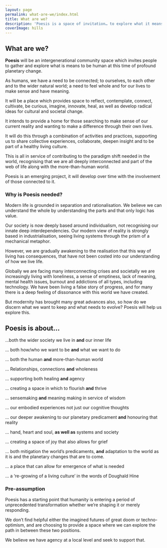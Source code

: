```yaml
---
layout: page
permalink: what-are-we/index.html
title: What are we?
description: 'Poesis is a space of invitation… to explore what it means to be human at this point of profound planetary change; using our hands, heart and soul, as well as our relationship with systems and society.'
coverImage: hills
---
```


## What are we?

<p>
  <strong>Poesis</strong> will be an intergenerational community space which invites people to gather
  and explore what is means to be human at this time of profound planetary
  change.
</p>
<p>
  As humans, we have a need to be connected; to ourselves, to each other and to the wider
  natural world; a need to feel whole and for our lives to make sense and have
  meaning.
</p>
<p>
  It will be a place which provides space to reflect, contemplate, connect, cultivate,
  be curious, imagine, innovate, heal, as well as develop radical ideas for
  cultural and societal change.
</p>
<p>
  It intends to provide a home for those searching to make sense of our current
  reality and wanting to make a difference through their own lives.
</p>
<p>
  It will do this through a combination of activities and practices, supporting us
  to share collective experiences, collaborate, deepen insight and to be part of
  a healthy living culture.
</p>
<p>
  This is all in service of contributing to the paradigm shift needed in the
  world, recognising that we are all deeply interconnected and part of the web
  of life along with the more-than-human world.
</p>
<p>
  Poesis is an emerging project, it will develop over time with the involvement
  of those connected to it.
</p>
<section
    class="full | cover-image cover-image--blank cover-image-hills"
  ></section>
<h3 id="why-needed">Why is Poesis needed?</h3>

Modern life is grounded in separation and rationalisation. We believe we can understand the whole by understanding the parts and that only logic has value.

Our society is now deeply based around individualism, not recognising our innate deep interdependencies. Our modern view of reality is strongly based in industrialisation, seeing living systems through the prism of a mechanical metaphor.

However, we are gradually awakening to the realisation that this way of living has consequences, that have not been costed into our understanding of how we live life.

Globally we are facing many interconnecting crises and societally we are increasingly living with loneliness, a sense of emptiness, lack of meaning, mental health issues, burnout and addictions of all types, including technology. We have been living a false story of progress, and for many there is a deep feeling of dissonance with this world we have created.

But modernity has brought many great advances also, so how do we discern what we want to keep and what needs to evolve? Poesis will help us explore this.

<section
    class="full | cover-image cover-image--blank cover-image-hills"
  ></section>

<h2 id="poesis-is-about">Poesis is about…</h2>
<p>…both the wider society we live in <strong>and</strong> our inner life</p>
<p>… both how/who we want to be <strong>and</strong> what we want to do</p>
<p>… both the human <strong>and</strong> more-than-human world</p>
<p>… Relationships, connections <strong>and</strong> wholeness</p>
<p>… supporting both healing <strong>and</strong> agency</p>
<p>… creating a space in which to flourish <strong>and</strong> thrive</p>
<p>… sensemaking <strong>and</strong> meaning making in service of wisdom</p>
<p>… our embodied experiences not just our cognitive thoughts</p>
<p>… our deeper awakening to our planetary predicament <strong>and</strong> honouring that reality</p>
<p>… hand, heart and soul, <strong>as well as</strong> systems and society</p>
<p>… creating a space of joy that also allows for grief</p>
<p>… both mitigation the world’s predicaments, <strong>and</strong> adaptation to the world as it is and the planetary changes that are to come.</p>
<p>… a place that can allow for emergence of what is needed</p>
<p>… a ‘re-growing of a living culture’ in the words of Doughald Hine</p>

### Pre-assumption

Poesis has a starting point that humanity is entering a period of unprecedented transformation whether we’re shaping it or merely responding.

We don’t find helpful either the imagined futures of great doom or techno-optimism, and are choosing to provide a space where we can explore the path in between these two positions.

We believe we have agency at a local level and seek to support that.
